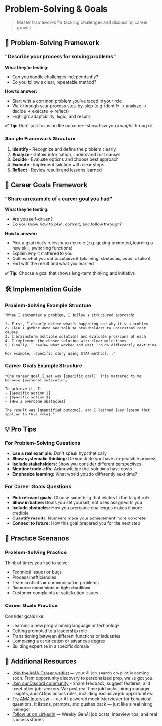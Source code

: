 # Problem-Solving & Goals

> Master frameworks for tackling challenges and discussing career growth

## 🧠 Problem-Solving Framework

### "Describe your process for solving problems"

**What they're testing:**
- Can you handle challenges independently?
- Do you follow a clear, repeatable method?

**How to answer:**
- Start with a common problem you've faced in your role
- Walk through your process step-by-step (e.g. identify → analyze → decide → execute → reflect)
- Highlight adaptability, logic, and results

**✅ Tip:** Don't just focus on the outcome—show how you *thought* through it

### Sample Framework Structure
1. **Identify** - Recognize and define the problem clearly
2. **Analyze** - Gather information, understand root causes
3. **Decide** - Evaluate options and choose best approach
4. **Execute** - Implement solution with clear steps
5. **Reflect** - Review results and lessons learned

## 🎯 Career Goals Framework

### "Share an example of a career goal you had"

**What they're testing:**
- Are you self-driven?
- Do you know how to plan, commit, and follow through?

**How to answer:**
- Pick a goal that's relevant to the role (e.g. getting promoted, learning a new skill, switching functions)
- Explain *why* it mattered to you
- Outline what you did to achieve it (planning, obstacles, actions taken)
- End with the result and what you learned

**✅ Tip:** Choose a goal that shows long-term thinking and initiative

## 🛠 Implementation Guide

### Problem-Solving Example Structure
```
"When I encounter a problem, I follow a structured approach:

1. First, I clearly define what's happening and why it's a problem
2. Then I gather data and talk to stakeholders to understand root causes
3. I brainstorm multiple solutions and evaluate pros/cons of each
4. I implement the chosen solution with clear milestones
5. Finally, I review what worked and what I'd do differently next time

For example, [specific story using STAR method]..."
```

### Career Goals Example Structure
```
"One career goal I set was [specific goal]. This mattered to me because [personal motivation]. 

To achieve it, I:
- [Specific action 1]
- [Specific action 2] 
- [How I overcame obstacles]

The result was [quantified outcome], and I learned [key lesson that applies to this role]."
```

## 💡 Pro Tips

### For Problem-Solving Questions
- **Use a real example:** Don't speak hypothetically
- **Show systematic thinking:** Demonstrate you have a repeatable process
- **Include stakeholders:** Show you consider different perspectives
- **Mention trade-offs:** Acknowledge that solutions have costs
- **Emphasize learning:** What would you do differently next time?

### For Career Goals Questions
- **Pick relevant goals:** Choose something that relates to the target role
- **Show initiative:** Goals you set yourself, not ones assigned to you
- **Include obstacles:** How you overcame challenges makes it more credible
- **Quantify results:** Numbers make your achievement more concrete
- **Connect to future:** How this goal prepared you for the next step

## 🎪 Practice Scenarios

### Problem-Solving Practice
Think of times you had to solve:
- Technical issues or bugs
- Process inefficiencies
- Team conflicts or communication problems
- Resource constraints or tight deadlines
- Customer complaints or satisfaction issues

### Career Goals Practice
Consider goals like:
- Learning a new programming language or technology
- Getting promoted to a leadership role
- Transitioning between different functions or industries
- Completing a certification or advanced degree
- Building expertise in a specific domain

## 🔗 Additional Resources

- [Join the AMA Career waitlist](https://amacareer.ai/) — your AI job search co-pilot is coming soon. From opportunity discovery to personalized prep, we’ve got you.
- [Join our Discord community](https://discord.gg/b48Cy828eN) - Share feedback, suggest features, and meet other job-seekers. We post real-time job hacks, hiring manager insights, and AI tips across roles, including exclusive job opportunities.
- [Try AMA Interview](https://www.amainterview.ai) — our AI-powered mock interviewer for behavioral questions. It listens, prompts, and pushes back — just like a real hiring manager.
- [Follow us on LinkedIn](https://www.linkedin.com/company/ama-career/) — Weekly GenAI job posts, interview tips, and real success stories.